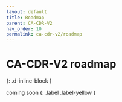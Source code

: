 ```yaml
---
layout: default
title: Roadmap
parent: CA-CDR-V2
nav_order: 10
permalink: ca-cdr-v2/roadmap
---
```


# CA-CDR-V2 roadmap
{: .d-inline-block }

coming soon
{: .label .label-yellow }